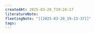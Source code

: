 ```yaml
---
createdAt: 2025-03-20_T19:24:17
literatureNote: 
fleetingNote: "[[2025-03-20_19-23-37]]"
tags:
---
```

